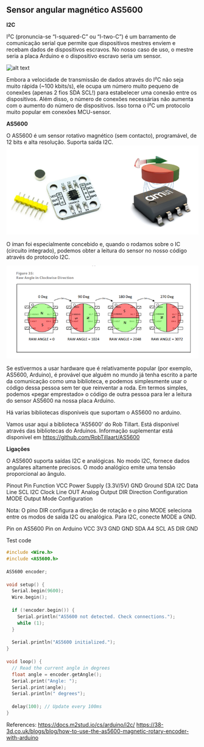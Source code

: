 ## Sensor angular magnético AS5600

**I2C**

I²C (pronuncia-se “I-squared-C” ou “I-two-C”) é um barramento de comunicação serial que permite que dispositivos mestres enviem e recebam dados de dispositivos escravos. No nosso caso de uso, o mestre seria a placa Arduino e o dispositivo escravo seria um sensor.

![alt text]((Arduino_Tutorials)_I2C.jpg)

Embora a velocidade de transmissão de dados através do I²C não seja muito rápida (~100 kbits/s), ele ocupa um número muito pequeno de conexões (apenas 2 fios SDA SCL!) para estabelecer uma conexão entre os dispositivos. Além disso, o número de conexões necessárias não aumenta com o aumento do número de dispositivos. Isso torna o I²C um protocolo muito popular em conexões MCU-sensor.

**AS5600**

O AS5600 é um sensor rotativo magnético (sem contacto), programável, de 12 bits e alta resolução. Suporta saída I2C.
![alt text](as5600.jpg)

O íman foi especialmente concebido e, quando o rodamos sobre o IC (circuito integrado), podemos obter a leitura do sensor no nosso código através do protocolo I2C.

![alt text](as5600_reading.png)

Se estivermos a usar hardware que é relativamente popular (por exemplo, AS5600, Arduino), é provável que alguém no mundo já tenha escrito a parte da comunicação como uma biblioteca, e podemos simplesmente usar o código dessa pessoa sem ter que reinventar a roda. Em termos simples, podemos «pegar emprestado» o código de outra pessoa para ler a leitura do sensor AS5600 na nossa placa Arduino.

Há varias bibliotecas disponiveis que suportam o AS5600 no arduino.

Vamos usar aqui a biblioteca 'AS5600' do Rob Tillart. Está disponivel através das bibliotecas do Arduinos. Informação suplementar está disponivel em https://github.com/RobTillaart/AS5600 

**Ligações**

O AS5600 suporta saídas I2C e analógicas. No modo I2C, fornece dados angulares altamente precisos. O modo analógico emite uma tensão proporcional ao ângulo.

Pinout
Pin 	Function
VCC 	Power Supply (3.3V/5V)
GND 	Ground
SDA 	I2C Data Line
SCL 	I2C Clock Line
OUT 	Analog Output 
DIR 	Direction Configuration
MODE 	Output Mode Configuration

Nota: O pino DIR configura a direção de rotação e o pino MODE seleciona entre os modos de saída I2C ou analógica. Para I2C, conecte MODE a GND.

Pin on AS5600 	Pin on Arduino
VCC 	3V3
GND 	GND
SDA 	A4
SCL 	A5
DIR 	GND

Test code
```cpp
#include <Wire.h>
#include <AS5600.h>

AS5600 encoder;

void setup() {
  Serial.begin(9600);
  Wire.begin();

  if (!encoder.begin()) {
    Serial.println("AS5600 not detected. Check connections.");
    while (1);
  }

  Serial.println("AS5600 initialized.");
}

void loop() {
  // Read the current angle in degrees
  float angle = encoder.getAngle();
  Serial.print("Angle: ");
  Serial.print(angle);
  Serial.println(" degrees");

  delay(100); // Update every 100ms
}

```

References:
https://docs.m2stud.io/cs/arduino/i2c/
https://38-3d.co.uk/blogs/blog/how-to-use-the-as5600-magnetic-rotary-encoder-with-arduino

